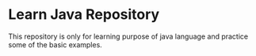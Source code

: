 Learn Java Repository
=====================

This repository is only for learning purpose of java language and practice some of the basic examples. 
